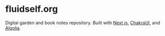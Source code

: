# fluidself.org

Digital garden and book notes repository. Built with [Next.js](https://nextjs.org/), [ChakraUI](https://chakra-ui.com/), and [Algolia](https://www.algolia.com/).
